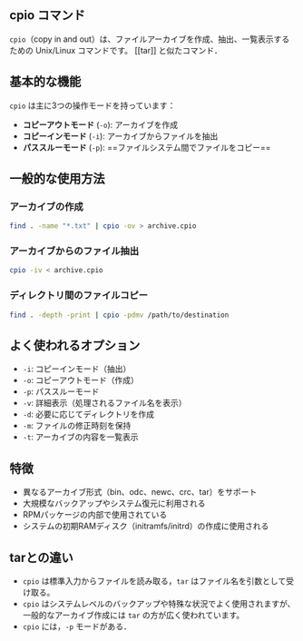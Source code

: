 ## cpio コマンド

`cpio`（copy in and out）は、ファイルアーカイブを作成、抽出、一覧表示するための Unix/Linux コマンドです。
[[tar]] と似たコマンド．

## 基本的な機能

`cpio` は主に3つの操作モードを持っています：

- **コピーアウトモード** (`-o`): アーカイブを作成
- **コピーインモード** (`-i`): アーカイブからファイルを抽出
- **パススルーモード** (`-p`): ==ファイルシステム間でファイルをコピー==

## 一般的な使用方法

### アーカイブの作成
```bash
find . -name "*.txt" | cpio -ov > archive.cpio
```

### アーカイブからのファイル抽出
```bash
cpio -iv < archive.cpio
```

### ディレクトリ間のファイルコピー
```bash
find . -depth -print | cpio -pdmv /path/to/destination
```

## よく使われるオプション

- `-i`: コピーインモード（抽出）
- `-o`: コピーアウトモード（作成）
- `-p`: パススルーモード
- `-v`: 詳細表示（処理されるファイル名を表示）
- `-d`: 必要に応じてディレクトリを作成
- `-m`: ファイルの修正時刻を保持
- `-t`: アーカイブの内容を一覧表示

## 特徴

- 異なるアーカイブ形式（bin、odc、newc、crc、tar）をサポート
- 大規模なバックアップやシステム復元に利用される
- RPMパッケージの内部で使用されている
- システムの初期RAMディスク（initramfs/initrd）の作成に使用される

## tarとの違い

- `cpio` は標準入力からファイルを読み取る，`tar` はファイル名を引数として受け取る。
- `cpio` はシステムレベルのバックアップや特殊な状況でよく使用されますが、一般的なアーカイブ作成には `tar` の方が広く使われています。
- `cpio` には，`-p` モードがある．
